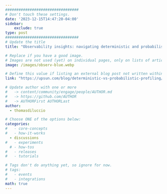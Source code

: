 ```yaml
---
#################################
# Don't touch these settings.
date: '2023-12-15T14:47:20-04:00'
sidebar:
    exclude: true
type: post
#################################
# Update the title
title: "Observability insights: navigating deterministic and probabilistic profiling"

# Replace if you have a good image. 
# Images are not used (yet) on individual pages, only on lists of articles.
image: /images/observ-blue.webp

# Define this value if listing an external blog post not written within this site.
link: "https://upsun.com/blog/deterministic-vs-probabilistic-profiling/"

# Update author with one or more
#   -> content/community/engage/people/AUTHOR.md
#   -> https://github.com/AUTHOR
#   -> AUTHORFirst AUTHORLast
author:
  - thomasdiluccio

# Choose ONE of the options below:
categories:
#   - core-concepts
#   - how-it-works
  - discussions
#   - experiments
  # - how-tos
#   - releases
#   - tutorials

# Tags don't do anything yet, so ignore for now.
# tags:
#   - events
#   - integrations
math: true
---
```

